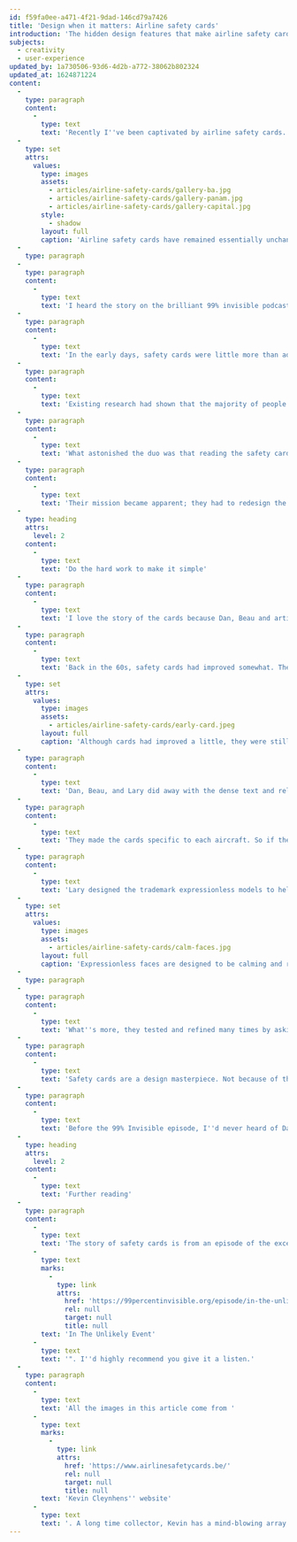 ```yaml
---
id: f59fa0ee-a471-4f21-9dad-146cd79a7426
title: 'Design when it matters: Airline safety cards'
introduction: 'The hidden design features that make airline safety cards surprisingly effective.'
subjects:
  - creativity
  - user-experience
updated_by: 1a730506-93d6-4d2b-a772-38062b802324
updated_at: 1624871224
content:
  -
    type: paragraph
    content:
      -
        type: text
        text: 'Recently I''ve been captivated by airline safety cards. You know, those laminated single-pagers that nestle alongside the magazines in aeroplane seat pockets? Specifically, I''m interested in why they look the way they do.'
  -
    type: set
    attrs:
      values:
        type: images
        assets:
          - articles/airline-safety-cards/gallery-ba.jpg
          - articles/airline-safety-cards/gallery-panam.jpg
          - articles/airline-safety-cards/gallery-capital.jpg
        style:
          - shadow
        layout: full
        caption: 'Airline safety cards have remained essentially unchanged over the last few decades. There''s a good reason for this: they work! '
  -
    type: paragraph
  -
    type: paragraph
    content:
      -
        type: text
        text: 'I heard the story on the brilliant 99% invisible podcast; it goes something like this:'
  -
    type: paragraph
    content:
      -
        type: text
        text: 'In the early days, safety cards were little more than adverts for the airline. Enter two fellas called Dan Johnson and Beau Altman, who worked with Douglas Aircraft to understand crash survivability. Dan and Beau ran frightening-sounding escape simulations with participants of all ages (yes, even kids) to discover how to increase air crash survivability.'
  -
    type: paragraph
    content:
      -
        type: text
        text: 'Existing research had shown that the majority of people survived the crash itself. However, it was getting out afterwards that proved the biggest killer. Ninety seconds was the golden number: If you couldn''t escape in ninety seconds, the cabin would become "unsurvivable".'
  -
    type: paragraph
    content:
      -
        type: text
        text: 'What astonished the duo was that reading the safety card made a huge difference. That was if someone could ingest the reams of dense text.'
  -
    type: paragraph
    content:
      -
        type: text
        text: 'Their mission became apparent; they had to redesign the safety card to make it as effective as possible.'
  -
    type: heading
    attrs:
      level: 2
    content:
      -
        type: text
        text: 'Do the hard work to make it simple'
  -
    type: paragraph
    content:
      -
        type: text
        text: 'I love the story of the cards because Dan, Beau and artist Lary Bruns considered every little thing to make them as practical as possible.'
  -
    type: paragraph
    content:
      -
        type: text
        text: 'Back in the 60s, safety cards had improved somewhat. They were still mostly text, but there were at least some pictures. However, they showed generic cabin objects. So if you saw a picture of a door handle, it probably wouldn''t be the same as the one in your plane. They were printed in a bunch of languages and spiral-bound. Meaning you''d have to flick through to find the bit related to your aircraft in a language you could read. Not ideal for quickly digesting information.'
  -
    type: set
    attrs:
      values:
        type: images
        assets:
          - articles/airline-safety-cards/early-card.jpeg
        layout: full
        caption: 'Although cards had improved a little, they were still text-heavy and hard to quickly understand. This card is from a Pan American World Airways L-749.'
  -
    type: paragraph
    content:
      -
        type: text
        text: 'Dan, Beau, and Lary did away with the dense text and relied on pictures. The only word they allowed was "exit".'
  -
    type: paragraph
    content:
      -
        type: text
        text: 'They made the cards specific to each aircraft. So if the door handles were red and opened counter-clockwise, they''d show this on the card.'
  -
    type: paragraph
    content:
      -
        type: text
        text: 'Lary designed the trademark expressionless models to help reduce Tonic immobility; this happens in high-stress situations and immobilises its sufferers. The characters are calm because this is the best way to communicate vital information without causing further stress.'
  -
    type: set
    attrs:
      values:
        type: images
        assets:
          - articles/airline-safety-cards/calm-faces.jpg
        layout: full
        caption: 'Expressionless faces are designed to be calming and reduce cases of Tonic Immobility.'
  -
    type: paragraph
  -
    type: paragraph
    content:
      -
        type: text
        text: 'What''s more, they tested and refined many times by asking people, "do you understand what''s happening here?"'
  -
    type: paragraph
    content:
      -
        type: text
        text: 'Safety cards are a design masterpiece. Not because of the way they look (although I do love their aesthetic) but because of the thinking that''s gone into making them so effective.'
  -
    type: paragraph
    content:
      -
        type: text
        text: 'Before the 99% Invisible episode, I''d never heard of Dan Johnson, Beau Altman and Lary Bruns. Now, they''re among my design heroes.'
  -
    type: heading
    attrs:
      level: 2
    content:
      -
        type: text
        text: 'Further reading'
  -
    type: paragraph
    content:
      -
        type: text
        text: 'The story of safety cards is from an episode of the excellent 99% Invisible podcast called "'
      -
        type: text
        marks:
          -
            type: link
            attrs:
              href: 'https://99percentinvisible.org/episode/in-the-unlikely-event/'
              rel: null
              target: null
              title: null
        text: 'In The Unlikely Event'
      -
        type: text
        text: '". I''d highly recommend you give it a listen.'
  -
    type: paragraph
    content:
      -
        type: text
        text: 'All the images in this article come from '
      -
        type: text
        marks:
          -
            type: link
            attrs:
              href: 'https://www.airlinesafetycards.be/'
              rel: null
              target: null
              title: null
        text: 'Kevin Cleynhens'' website'
      -
        type: text
        text: '. A long time collector, Kevin has a mind-blowing array of safety cards.'
---
```

